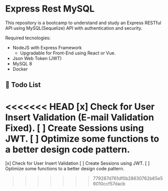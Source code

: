 # Express Rest MySQL 

This repository is a bootcamp to understand and study an Express RESTful API using MySQL(Sequelize) API with authentication and security.

Required tecnologies:
- NodeJS with Express Framework
    - Upgradable for Front-End using React or Vue.
- Json Web Token (JWT)
- MySQL 8
- Docker

## 📃 Todo List
<<<<<<< HEAD
[x] Check for User Insert Validation (E-mail Validation Fixed).
[ ] Create Sessions using JWT.
[ ] Optimize some functions to a better design code pattern.
=======
[x] Check for User Insert Validation
[ ] Create Sessions using JWT.
[ ] Optimize some functions to a better design code pattern.
>>>>>>> 779287d761df0b28630762b65e56010ccf57dacb
